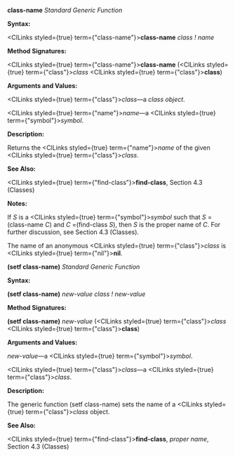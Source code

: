 **class-name** *Standard Generic Function* 



**Syntax:** 



<ClLinks styled={true} term={"class-name"}><b>class-name</b></ClLinks> *class ! name* 



**Method Signatures:** 



<ClLinks styled={true} term={"class-name"}><b>class-name</b></ClLinks> (<ClLinks styled={true} term={"class"}><i>class</i></ClLinks> <ClLinks styled={true} term={"class"}><b>class</b></ClLinks>) 



**Arguments and Values:** 



<ClLinks styled={true} term={"class"}><i>class</i></ClLinks>—a *class object*. 



<ClLinks styled={true} term={"name"}><i>name</i></ClLinks>—a <ClLinks styled={true} term={"symbol"}><i>symbol</i></ClLinks>. 



**Description:** 



Returns the <ClLinks styled={true} term={"name"}><i>name</i></ClLinks> of the given <ClLinks styled={true} term={"class"}><i>class</i></ClLinks>. 



**See Also:** 



<ClLinks styled={true} term={"find-class"}><b>find-class</b></ClLinks>, Section 4.3 (Classes) 



**Notes:** 



If *S* is a <ClLinks styled={true} term={"symbol"}><i>symbol</i></ClLinks> such that *S* =(class-name *C*) and *C* =(find-class *S*), then *S* is the proper name of *C*. For further discussion, see Section 4.3 (Classes). 



The name of an anonymous <ClLinks styled={true} term={"class"}><i>class</i></ClLinks> is <ClLinks styled={true} term={"nil"}><b>nil</b></ClLinks>. 







 



 



**(setf class-name)** *Standard Generic Function* 



**Syntax:** 



**(setf class-name)** *new-value class ! new-value* 



**Method Signatures:** 



**(setf class-name)** *new-value* (<ClLinks styled={true} term={"class"}><i>class</i></ClLinks> <ClLinks styled={true} term={"class"}><b>class</b></ClLinks>) 



**Arguments and Values:** 



*new-value*—a <ClLinks styled={true} term={"symbol"}><i>symbol</i></ClLinks>. 



<ClLinks styled={true} term={"class"}><i>class</i></ClLinks>—a <ClLinks styled={true} term={"class"}><i>class</i></ClLinks>. 



**Description:** 



The generic function (setf class-name) sets the name of a <ClLinks styled={true} term={"class"}><i>class</i></ClLinks> object. 



**See Also:** 



<ClLinks styled={true} term={"find-class"}><b>find-class</b></ClLinks>, *proper name*, Section 4.3 (Classes) 



